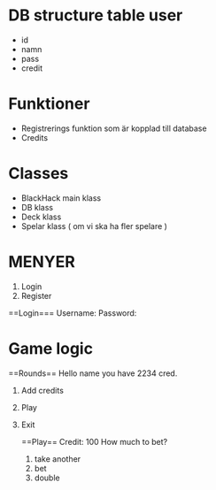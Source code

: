 # DB structure table user
- id
- namn
- pass
- credit

# Funktioner
- Registrerings funktion som är kopplad till database
- Credits

# Classes
- BlackHack main klass
- DB klass
- Deck klass
- Spelar klass ( om vi ska ha fler spelare )

# MENYER
1. Login
2. Register 

==Login===
Username:
Password:

# Game logic
==Rounds==
Hello name you have 2234 cred.
1. Add credits
2. Play
3. Exit

	==Play==
	Credit: 100
	How much to bet?

	1. take another
	2. bet
	3. double
